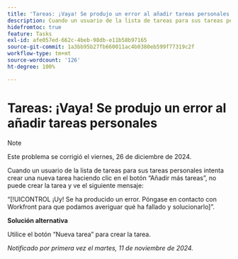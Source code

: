 ```yaml
---
title: 'Tareas: ¡Vaya! Se produjo un error al añadir tareas personales'
description: Cuando un usuario de la lista de tareas para sus tareas personales intenta crear una nueva tarea haciendo clic en el botón “Añadir más tareas”, no puede crear la tarea y ve un mensaje de error. Hay una solución disponible.
hidefromtoc: true
feature: Tasks
exl-id: afe057ed-662c-4beb-98db-e11b58b97165
source-git-commit: 1a3bb95b27fb660011ac4b0380eb599f77319c2f
workflow-type: tm+mt
source-wordcount: '126'
ht-degree: 100%

---
```


# Tareas: ¡Vaya! Se produjo un error al añadir tareas personales

>[!NOTE]
>
>Este problema se corrigió el viernes, 26 de diciembre de 2024.

Cuando un usuario de la lista de tareas para sus tareas personales intenta crear una nueva tarea haciendo clic en el botón “Añadir más tareas”, no puede crear la tarea y ve el siguiente mensaje:

“[!UICONTROL ¡Uy! Se ha producido un error. Póngase en contacto con Workfront para que podamos averiguar qué ha fallado y solucionarlo]”.

**Solución alternativa**

Utilice el botón “Nueva tarea” para crear la tarea.

_Notificado por primera vez el martes, 11 de noviembre de 2024._

